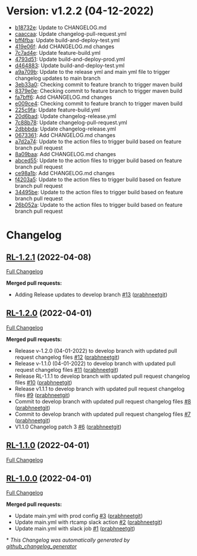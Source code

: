 # Version: v1.2.2 (04-12-2022)

* [b18732e](https://github.com/prabhneetgit/hello-world-ssl/commit/b18732ee29eba7de8c03fd4eda8231005acbddae): Update to CHANGELOG.md
* [caaccaa](https://github.com/prabhneetgit/hello-world-ssl/commit/caaccaa78c2be95b291f0d2aa2e9fdc243fe5a02): Update changelog-pull-request.yml
* [bff4fba](https://github.com/prabhneetgit/hello-world-ssl/commit/bff4fba96c588d29127afc71c07d3d5138caf8c3): Update build-and-deploy-test.yml
* [419e06f](https://github.com/prabhneetgit/hello-world-ssl/commit/419e06fa5aa90b026f4bb83bf8ca022683955ea9): Add CHANGELOG.md changes
* [7c7ad4e](https://github.com/prabhneetgit/hello-world-ssl/commit/7c7ad4e5469857d187616fd3c65633fb8f3d5cbc): Update feature-build.yml
* [4793d51](https://github.com/prabhneetgit/hello-world-ssl/commit/4793d51912f634f8b0fc746540f4e62d624299c9): Update build-and-deploy-prod.yml
* [d464883](https://github.com/prabhneetgit/hello-world-ssl/commit/d4648834a06e570148309d0169bb958a06b63b29): Update build-and-deploy-test.yml
* [a9a709b](https://github.com/prabhneetgit/hello-world-ssl/commit/a9a709b8f822585bfccd0aaa440ab21f95fb95a3): Update to the release yml and main yml file to trigger changelog updates to main branch
* [3eb33a0](https://github.com/prabhneetgit/hello-world-ssl/commit/3eb33a033561381ae44eaaf5de67ccd198626919): Checking commit to feature branch to trigger maven build
* [8379e0e](https://github.com/prabhneetgit/hello-world-ssl/commit/8379e0e8532b4212943eff73769240044acc2edd): Checking commit to feature branch to trigger maven build
* [fa7bff6](https://github.com/prabhneetgit/hello-world-ssl/commit/fa7bff640be0b0bb781b3a2e6dee90952e9481e5): Add CHANGELOG.md changes
* [e009ce4](https://github.com/prabhneetgit/hello-world-ssl/commit/e009ce41d08e96ab060bf40aa48476d634464c50): Checking commit to feature branch to trigger maven build
* [225c9fa](https://github.com/prabhneetgit/hello-world-ssl/commit/225c9fabff61c2ddd793464ee52fa0d9fd9cbfdd): Update feature-build.yml
* [20d6bad](https://github.com/prabhneetgit/hello-world-ssl/commit/20d6bad1a68bc30a83cb70fbbb413a4d731963bd): Update changelog-release.yml
* [7c88b78](https://github.com/prabhneetgit/hello-world-ssl/commit/7c88b789ef7f4d6cc4f91e918f866dfad65e51e8): Update changelog-pull-request.yml
* [2dbbbda](https://github.com/prabhneetgit/hello-world-ssl/commit/2dbbbdab38d599f26d21d9adc1b4fdbd3fda7fdc): Update changelog-release.yml
* [0673361](https://github.com/prabhneetgit/hello-world-ssl/commit/067336104bbbabbf146cdab3c75ff9dcc009b99c): Add CHANGELOG.md changes
* [a7d2a74](https://github.com/prabhneetgit/hello-world-ssl/commit/a7d2a74c83f77ca4cb3ecc1274e4b4e53938dcef): Update to the action files to trigger build based on feature branch pull request
* [8a09baa](https://github.com/prabhneetgit/hello-world-ssl/commit/8a09baa756fe15faecd9be6e6d21f12f6f7e9463): Add CHANGELOG.md changes
* [abced55](https://github.com/prabhneetgit/hello-world-ssl/commit/abced55344a001d6eaacca7fae9ca0cc123331f5): Update to the action files to trigger build based on feature branch pull request
* [ce98a1b](https://github.com/prabhneetgit/hello-world-ssl/commit/ce98a1b70a4a9a5b2865538e4327e7b151865ad8): Add CHANGELOG.md changes
* [f4203a5](https://github.com/prabhneetgit/hello-world-ssl/commit/f4203a59444a1aa422a33d6914f564783b3f2490): Update to the action files to trigger build based on feature branch pull request
* [34495be](https://github.com/prabhneetgit/hello-world-ssl/commit/34495bed31f959cd66614ea42fc907839083a47f): Update to the action files to trigger build based on feature branch pull request
* [26b052a](https://github.com/prabhneetgit/hello-world-ssl/commit/26b052aa0face879577c3f559addc7a1fc6b472a): Update to the action files to trigger build based on feature branch pull request


# Changelog

## [RL-1.2.1](https://github.com/prabhneetgit/hello-world-ssl/tree/RL-1.2.1) (2022-04-08)

[Full Changelog](https://github.com/prabhneetgit/hello-world-ssl/compare/RL-1.2.0...RL-1.2.1)

**Merged pull requests:**

- Adding Release updates to develop branch [\#13](https://github.com/prabhneetgit/hello-world-ssl/pull/13) ([prabhneetgit](https://github.com/prabhneetgit))

## [RL-1.2.0](https://github.com/prabhneetgit/hello-world-ssl/tree/RL-1.2.0) (2022-04-01)

[Full Changelog](https://github.com/prabhneetgit/hello-world-ssl/compare/RL-1.1.0...RL-1.2.0)

**Merged pull requests:**

- Release v-1.2.0 \(04-01-2022\) to develop branch with updated pull request changelog files [\#12](https://github.com/prabhneetgit/hello-world-ssl/pull/12) ([prabhneetgit](https://github.com/prabhneetgit))
- Release v-1.1.0 \(04-01-2022\) to develop branch with updated pull request changelog files [\#11](https://github.com/prabhneetgit/hello-world-ssl/pull/11) ([prabhneetgit](https://github.com/prabhneetgit))
- Release RL-1.1.1 to develop branch with updated pull request changelog files [\#10](https://github.com/prabhneetgit/hello-world-ssl/pull/10) ([prabhneetgit](https://github.com/prabhneetgit))
- Release v1.1.1 to develop branch with updated pull request changelog files [\#9](https://github.com/prabhneetgit/hello-world-ssl/pull/9) ([prabhneetgit](https://github.com/prabhneetgit))
- Commit to develop branch with updated pull request changelog files [\#8](https://github.com/prabhneetgit/hello-world-ssl/pull/8) ([prabhneetgit](https://github.com/prabhneetgit))
- Commit to develop branch with updated pull request changelog files [\#7](https://github.com/prabhneetgit/hello-world-ssl/pull/7) ([prabhneetgit](https://github.com/prabhneetgit))
- V1.1.0 Changelog patch 3 [\#6](https://github.com/prabhneetgit/hello-world-ssl/pull/6) ([prabhneetgit](https://github.com/prabhneetgit))

## [RL-1.1.0](https://github.com/prabhneetgit/hello-world-ssl/tree/RL-1.1.0) (2022-04-01)

[Full Changelog](https://github.com/prabhneetgit/hello-world-ssl/compare/RL-1.0.0...RL-1.1.0)

## [RL-1.0.0](https://github.com/prabhneetgit/hello-world-ssl/tree/RL-1.0.0) (2022-04-01)

[Full Changelog](https://github.com/prabhneetgit/hello-world-ssl/compare/a7cfe5dd52272a11deab5ed57db1a8d176ab02c0...RL-1.0.0)

**Merged pull requests:**

- Update main.yml with prod config [\#3](https://github.com/prabhneetgit/hello-world-ssl/pull/3) ([prabhneetgit](https://github.com/prabhneetgit))
- Update main.yml with rtcamp slack action [\#2](https://github.com/prabhneetgit/hello-world-ssl/pull/2) ([prabhneetgit](https://github.com/prabhneetgit))
- Update main.yml with slack job [\#1](https://github.com/prabhneetgit/hello-world-ssl/pull/1) ([prabhneetgit](https://github.com/prabhneetgit))



\* *This Changelog was automatically generated by [github_changelog_generator](https://github.com/github-changelog-generator/github-changelog-generator)*
